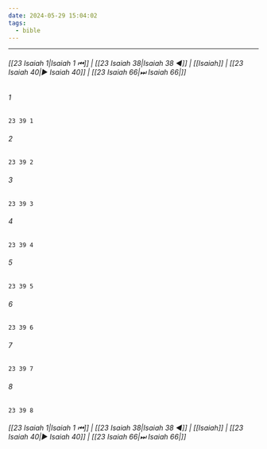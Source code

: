 ```yaml
---
date: 2024-05-29 15:04:02
tags:
  - bible
---
```

___

###### [[23 Isaiah 1|Isaiah 1 ⏮]] | [[23 Isaiah 38|Isaiah 38 ◀]] | [[Isaiah]] | [[23 Isaiah 40|▶ Isaiah 40]] | [[23 Isaiah 66|⏭ Isaiah 66|]]

###### 1
``` verse
23 39 1 
```
###### 2
``` verse
23 39 2 
```
###### 3
``` verse
23 39 3 
```
###### 4
``` verse
23 39 4 
```
###### 5
``` verse
23 39 5 
```
###### 6
``` verse
23 39 6 
```
###### 7
``` verse
23 39 7 
```
###### 8
``` verse
23 39 8 
```

###### [[23 Isaiah 1|Isaiah 1 ⏮]] | [[23 Isaiah 38|Isaiah 38 ◀]] | [[Isaiah]] | [[23 Isaiah 40|▶ Isaiah 40]] | [[23 Isaiah 66|⏭ Isaiah 66|]]


